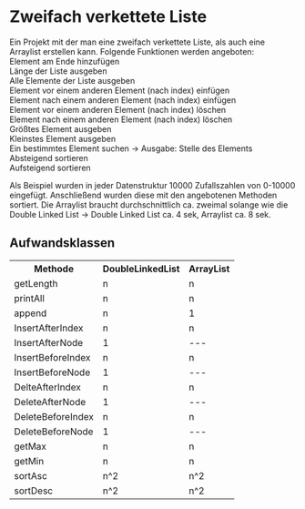 

<body>
<h1>Zweifach verkettete Liste</h1>

<p>Ein Projekt mit der man eine zweifach verkettete Liste, als auch eine Arraylist erstellen kann.
Folgende Funktionen werden angeboten:<br>
Element am Ende hinzufügen<br>
Länge der Liste ausgeben<br>
Alle Elemente der Liste ausgeben<br>
Element vor einem anderen Element (nach index) einfügen <br>
Element nach einem anderen Element (nach index) einfügen <br>
Element vor einem anderen Element (nach index) löschen <br>
Element nach einem anderen Element (nach index) löschen <br>
Größtes Element ausgeben <br>
Kleinstes Element ausgeben <br>
Ein bestimmtes Element suchen -> Ausgabe: Stelle des Elements <br>
Absteigend sortieren </br>
Aufsteigend sortieren </br>
</p>

<p>Als Beispiel wurden in jeder Datenstruktur 10000 Zufallszahlen von 0-10000 eingefügt. Anschließend wurden diese mit den angebotenen Methoden sortiert. Die Arraylist braucht durchschnittlich ca. zweimal solange wie die Double Linked List -> Double Linked List ca. 4 sek, Arraylist ca. 8 sek.</p>

  <h2>Aufwandsklassen</h2>
<table>
  <tr>
    <th>Methode</th>
    <th>DoubleLinkedList</th>
    <th>ArrayList</th>
  </tr>
  <tr>
    <td>getLength</td>
    <td>n</td>
    <td>n</td>
  </tr>
  <tr>
    <td>printAll</td>
    <td>n</td>
    <td>n</td>
  </tr>
  <tr>
    <td>append</td>
    <td>n</td>
    <td>1</td>
  </tr>
  <tr>
    <td>InsertAfterIndex</td>
    <td>n</td>
    <td>n</td>
  </tr>
  <tr>
    <td>InsertAfterNode</td>
    <td>1</td>
    <td>---</td>
  </tr>
    <tr>
    <td>InsertBeforeIndex</td>
    <td>n</td>
    <td>n</td>
  </tr>
    <tr>
    <td>InsertBeforeNode</td>
    <td>1</td>
    <td>---</td>
  </tr>
    <tr>
    <td>DelteAfterIndex</td>
    <td>n</td>
    <td>n</td>
  </tr>
  <tr>
    <td>DeleteAfterNode</td>
    <td>1</td>
    <td>---</td>
  </tr>
    <tr>
    <td>DeleteBeforeIndex</td>
    <td>n</td>
    <td>n</td>
  </tr>
    <tr>
    <td>DeleteBeforeNode</td>
    <td>1</td>
    <td>---</td>
  </tr>
      <tr>
    <td>getMax</td>
    <td>n</td>
    <td>n</td>
  </tr>
  <tr>
    <td>getMin</td>
    <td>n</td>
    <td>n</td>
  </tr>
  <tr>
    <td>sortAsc</td>
    <td>n^2</td>
    <td>n^2</td>
  </tr>
  <tr>
    <td>sortDesc</td>
    <td>n^2</td>
    <td>n^2</td>
  </tr>
</table>
</body>
